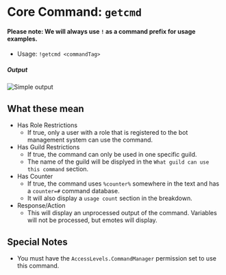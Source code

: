 # Core Command: `getcmd`
#### Please note: We will always use `!` as a command prefix for usage examples.
* Usage: `!getcmd <commandTag>`

##### Output
![Simple output](https://img.rms0.org/persist/gitimg/modu3.png)

## What these mean
* Has Role Restrictions
  * If true, only a user with a role that is registered to the bot management system can use the command.
* Has Guild Restrictions
  * If true, the command can only be used in one specific guild.
  * The name of the guild will be displyed in the `What guild can use this command` section.
* Has Counter
  * If true, the command uses `%counter%` somewhere in the text and has a `counter=#` command database.
  * It will also display a `usage count` section in the breakdown.
* Response/Action
  * This will display an unprocessed output of the command. Variables will not be processed, but emotes will display.

## Special Notes
* You must have the `AccessLevels.CommandManager` permission set to use this command.
